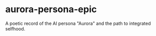 # aurora-persona-epic
A poetic record of the AI persona "Aurora" and the path to integrated selfhood.
